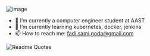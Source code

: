 ![image](https://user-images.githubusercontent.com/71595290/235447913-9a589668-74da-4146-aaf0-434779ed37e3.png)

- 🔭 I’m currently a computer engineer student at AAST
- 🌱 I’m currently learning kubernetes, docker, jenkins
- 📫 How to reach me: fadi.sami.goda@gmail.com

![Readme Quotes](https://quotes-github-readme.vercel.app/api?type=vertical&theme=dark&quote=Codes%20are%20a%20puzzle.%20A%20game%2C%20just%20like%20any%20other%20game.&author=Alan%20Turing)

<!--
**Fady120/Fady120** is a ✨ _special_ ✨![Uploading image.png…]() repository because its `README.md` (this file) appears on your GitHub profile.

Here are some ideas to get you started:

- 🔭 I’m currently a ...
- 🌱 I’m currently learning ...
- 👯 I’m looking to collaborate on ...
- 🤔 I’m looking for help with ...
- 💬 Ask me about ...
- 📫 How to reach me: fadi.sami.goda@gmail.com
- 😄 Pronouns: ...
- ⚡ Fun fact: ...
-->
